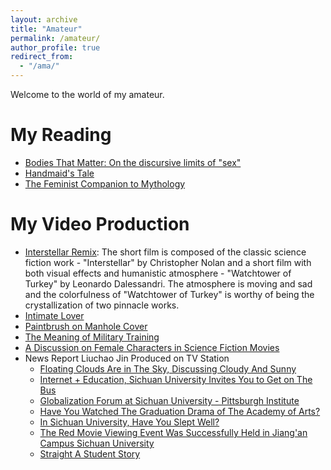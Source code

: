 ```yaml
---
layout: archive
title: "Amateur"
permalink: /amateur/
author_profile: true
redirect_from:
  - "/ama/"
---
```


Welcome to the world of my amateur.

My Reading
======
* [Bodies That Matter: On the discursive limits of "sex"](http://Liuchao-JIN.github.io/files/amateur/Bodies_That_Matter__On_the_discursive_limits_of_sex.pdf)
* [Handmaid's Tale](http://Liuchao-JIN.github.io/files/amateur/Handmaid's_Tale.pdf)
* [The Feminist Companion to Mythology](http://Liuchao-JIN.github.io/files/amateur/The_Feminist_Companion_to_Mythology.pdf)


My Video Production
======
* [Interstellar Remix](https://www.bilibili.com/video/BV1T7411U7xM/?spm_id_from=333.999.0.0&vd_source=2c30e5be5b16e81e5e9d55ca932d919b): The short film is composed of the classic science fiction work - "Interstellar" by Christopher Nolan and a short film with both visual effects and humanistic atmosphere - "Watchtower of Turkey" by Leonardo Dalessandri. The atmosphere is moving and sad and the colorfulness of "Watchtower of Turkey" is worthy of being the crystallization of two pinnacle works.
* [Intimate Lover](https://www.youtube.com/watch?v=Q6dT_Wv4q3Y)
* [Paintbrush on Manhole Cover](https://youtu.be/knf8QAuXiSw)
* [The Meaning of Military Training](https://youtu.be/d3bo9BFm_Cs)
* [A Discussion on Female Characters in Science Fiction Movies](https://www.bilibili.com/video/BV1N5411x71K/?spm_id_from=333.999.0.0&vd_source=2c30e5be5b16e81e5e9d55ca932d919b)
* News Report Liuchao Jin Produced on TV Station
  * [Floating Clouds Are in The Sky, Discussing Cloudy And Sunny](https://youtu.be/oEgAy98JnBU)
  * [Internet + Education, Sichuan University Invites You to Get on The Bus](https://youtu.be/xyUnZaI6moE)
  * [Globalization Forum at Sichuan University - Pittsburgh Institute](https://youtu.be/35hdpaS5UXE)
  * [Have You Watched The Graduation Drama of The Academy of Arts?](https://youtu.be/tHhPA187ogE)
  * [In Sichuan University, Have You Slept Well?](https://youtu.be/cubDTsCbvvw)
  * [The Red Movie Viewing Event Was Successfully Held in Jiang'an Campus Sichuan University](https://youtu.be/GArH4fv_qVY)
  * [Straight A Student Story](https://youtu.be/JwR4fW9vgnw)
